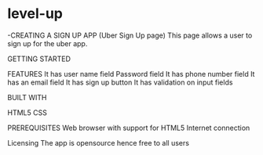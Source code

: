 # level-up
-CREATING A SIGN UP APP
(Uber Sign Up page)
This page allows a user to sign up for the uber app.

GETTING STARTED

FEATURES
It has user name field 
Password field
It has phone number field
It has an email field
It has sign up button
It has validation on input fields

BUILT WITH

HTML5
CSS

PREREQUISITES
Web browser with support for HTML5
Internet connection

Licensing
The app is opensource hence free to all users
